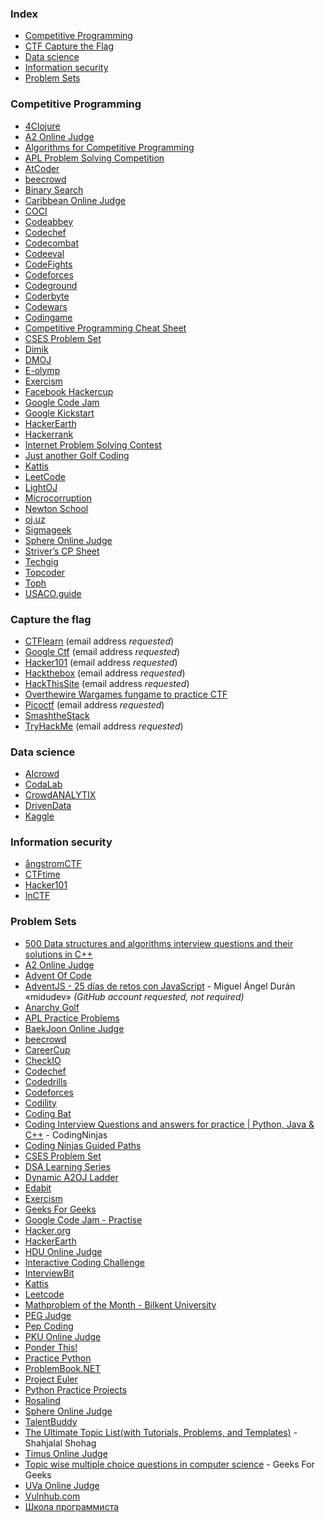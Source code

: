 ### Index

* [Competitive Programming](#competitive-programming)
* [CTF Capture the Flag](#capture-the-flag)
* [Data science](#data-science)
* [Information security](#information-security)
* [Problem Sets](#problem-sets)


### Competitive Programming

* [4Clojure](http://www.4clojure.com)
* [A2 Online Judge](https://a2oj.netlify.app)
* [Algorithms for Competitive Programming](https://cp-algorithms.com)
* [APL Problem Solving Competition](https://contest.dyalog.com)
* [AtCoder](https://atcoder.jp)
* [beecrowd](https://www.beecrowd.com.br)
* [Binary Search](https://binarysearch.com)
* [Caribbean Online Judge](http://coj.uci.cu)
* [COCI](https://hsin.hr/coci/)
* [Codeabbey](http://www.codeabbey.com)
* [Codechef](https://www.codechef.com/contests)
* [Codecombat](https://codecombat.com)
* [Codeeval](https://www.codeeval.com)
* [CodeFights](https://codefights.com)
* [Codeforces](http://codeforces.com/contests)
* [Codeground](https://www.codeground.org)
* [Coderbyte](https://coderbyte.com)
* [Codewars](http://www.codewars.com)
* [Codingame](https://www.codingame.com/start)
* [Competitive Programming Cheat Sheet](https://medium.com/cheat-sheets/cheat-sheet-for-competitive-programming-with-c-f2e8156d5aa9)
* [CSES Problem Set](https://cses.fi/problemset)
* [Dimik](https://dimikoj.com)
* [DMOJ](https://dmoj.ca)
* [E-olymp](https://www.e-olymp.com/en/)
* [Exercism](https://exercism.org)
* [Facebook Hackercup](https://www.facebook.com/hackercup)
* [Google Code Jam](https://codingcompetitions.withgoogle.com/codejam)
* [Google Kickstart](https://codingcompetitions.withgoogle.com/kickstart)
* [HackerEarth](https://www.hackerearth.com)
* [Hackerrank](https://www.hackerrank.com)
* [Internet Problem Solving Contest](http://ipsc.ksp.sk)
* [Just another Golf Coding](http://jagc.org)
* [Kattis](https://open.kattis.com)
* [LeetCode](https://leetcode.com)
* [LightOJ](https://lightoj.com)
* [Microcorruption](https://microcorruption.com/login)
* [Newton School](https://my.newtonschool.co/contest/all)
* [oj.uz](https://oj.uz)
* [Sigmageek](https://sigmageek.com)
* [Sphere Online Judge](http://www.spoj.com/contests)
* [Striver’s CP Sheet](https://takeuforward.org/interview-experience/strivers-cp-sheet/)
* [Techgig](https://www.techgig.com)
* [Topcoder](https://www.topcoder.com)
* [Toph](https://toph.co)
* [USACO.guide](https://usaco.guide)


### Capture the flag

* [CTFlearn](https://ctflearn.com) (email address *requested*)
* [Google Ctf](https://capturetheflag.withgoogle.com) (email address *requested*)
* [Hacker101](https://ctf.hacker101.com) (email address *requested*)
* [Hackthebox](https://www.hackthebox.eu) (email address *requested*)
* [HackThisSite](https://www.hackthissite.org) (email address *requested*)
* [Overthewire Wargames fungame to practice CTF](https://overthewire.org/wargames/bandit)
* [Picoctf](https://picoctf.org/resources.html) (email address *requested*)
* [SmashtheStack](http://www.smashthestack.org/wargames.html)
* [TryHackMe](https://tryhackme.com) (email address *requested*)


### Data science

* [AIcrowd](https://www.aicrowd.com)
* [CodaLab](https://competitions.codalab.org)
* [CrowdANALYTIX](https://www.crowdanalytix.com/community)
* [DrivenData](https://www.drivendata.org)
* [Kaggle](https://www.kaggle.com)


### Information security

* [ångstromCTF](https://angstromctf.com)
* [CTFtime](https://ctftime.org)
* [Hacker101](https://ctf.hacker101.com)
* [InCTF](https://inctf.in)


### Problem Sets

* [500 Data structures and algorithms interview questions and their solutions in C++](https://www.quora.com/q/techiedelight/500-Data-Structures-and-Algorithms-interview-questions-and-their-solutions)
* [A2 Online Judge](https://a2oj.netlify.app)
* [Advent Of Code](http://adventofcode.com)
* [AdventJS - 25 días de retos con JavaScript](https://adventjs.dev) - Miguel Ángel Durán «midudev» *(GitHub account requested, not required)*
* [Anarchy Golf](http://golf.shinh.org)
* [APL Practice Problems](https://problems.tryapl.org)
* [BaekJoon Online Judge](http://www.acmicpc.net)
* [beecrowd](https://www.beecrowd.com.br)
* [CareerCup](http://www.careercup.com)
* [CheckIO](http://www.checkio.org)
* [Codechef](https://www.codechef.com/problems/school)
* [Codedrills](https://codedrills.io/competitive)
* [Codeforces](http://codeforces.com/problemset)
* [Codility](https://codility.com/programmers/)
* [Coding Bat](http://codingbat.com/java)
* [Coding Interview Questions and answers for practice \| Python, Java & C++](https://www.codingninjas.com/codestudio/problems) - CodingNinjas
* [Coding Ninjas Guided Paths](https://www.codingninjas.com/codestudio/guided-paths/data-structures-algorithms)
* [CSES Problem Set](https://cses.fi/problemset/)
* [DSA Learning Series](https://www.codechef.com/LEARNDSA)
* [Dynamic A2OJ Ladder](https://a2oj.herokuapp.com)
* [Edabit](https://edabit.com)
* [Exercism](http://exercism.io)
* [Geeks For Geeks](https://practice.geeksforgeeks.org)
* [Google Code Jam - Practise](https://codingcompetitions.withgoogle.com/codejam/archive)
* [Hacker.org](http://www.hacker.org)
* [HackerEarth](https://www.hackerearth.com)
* [HDU Online Judge](http://acm.hdu.edu.cn)
* [Interactive Coding Challenge](https://github.com/donnemartin/interactive-coding-challenges)
* [InterviewBit](https://www.interviewbit.com)
* [Kattis](https://open.kattis.com)
* [Leetcode](https://leetcode.com)
* [Mathproblem of the Month - Bilkent University](http://www.fen.bilkent.edu.tr/~cvmath/prob-month.html)
* [PEG Judge](http://wcipeg.com)
* [Pep Coding](https://www.pepcoding.com/resources)
* [PKU Online Judge](http://poj.org)
* [Ponder This!](https://www.research.ibm.com/haifa/ponderthis/index.shtml)
* [Practice Python](https://www.practicepython.org)
* [ProblemBook.NET](https://github.com/AndreyAkinshin/ProblemBook.NET)
* [Project Euler](https://projecteuler.net)
* [Python Practice Projects](http://pythonpracticeprojects.com)
* [Rosalind](http://rosalind.info/problems/locations/)
* [Sphere Online Judge](http://www.spoj.com/problems/classical)
* [TalentBuddy](http://www.talentbuddy.co/blog/)
* [The Ultimate Topic List(with Tutorials, Problems, and Templates)](https://blog.shahjalalshohag.com/topic-list/) - Shahjalal Shohag
* [Timus Online Judge](http://acm.timus.ru)
* [Topic wise multiple choice questions in computer science](https://www.geeksforgeeks.org/quiz-corner-gq/#C%20Programming%20Mock%20Tests) - Geeks For Geeks
* [UVa Online Judge](https://uva.onlinejudge.org/index.php?Itemid=8&option=com_onlinejudge)
* [Vulnhub.com](https://www.vulnhub.com)
* [Школа программиста](https://acmp.ru)
